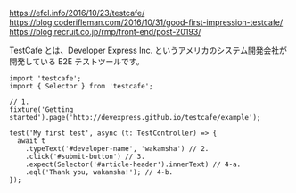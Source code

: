 https://efcl.info/2016/10/23/testcafe/
https://blog.coderifleman.com/2016/10/31/good-first-impression-testcafe/
https://blog.recruit.co.jp/rmp/front-end/post-20193/


TestCafe とは、Developer Express Inc. というアメリカのシステム開発会社が開発している E2E テストツールです。


```
import 'testcafe';
import { Selector } from 'testcafe';

// 1.
fixture('Getting started').page('http://devexpress.github.io/testcafe/example');

test('My first test', async (t: TestController) => {
  await t
    .typeText('#developer-name', 'wakamsha') // 2.
    .click('#submit-button') // 3.
    .expect(Selector('#article-header').innerText) // 4-a.
    .eql('Thank you, wakamsha!'); // 4-b.
});
```
